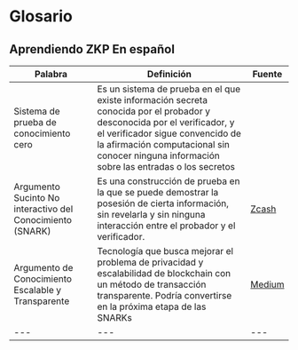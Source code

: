 # Glosario
## Aprendiendo ZKP En español

| Palabra | Definición | Fuente |
| --- | --- | --- |
| Sistema de prueba de conocimiento cero | Es un sistema de prueba en el que existe información secreta conocida por el probador y desconocida por el verificador, y el verificador sigue convencido de la afirmación computacional sin conocer ninguna información sobre las entradas o los secretos | []() |
| Argumento Sucinto No interactivo del Conocimiento (SNARK) | Es una construcción de prueba en la que se puede demostrar la posesión de cierta información, sin revelarla y sin ninguna interacción entre el probador y el verificador. | [Zcash](https://z.cash/technology/zksnarks/) |
| Argumento de Conocimiento Escalable y Transparente |Tecnología que busca mejorar el problema de privacidad y escalabilidad de blockchain con un método de transacción transparente. Podría convertirse en la próxima etapa de las SNARKs  | [Medium](https://medium.com/starkware/stark-math-the-journey-begins-51bd2b063c71) |
| --- | --- | --- |
